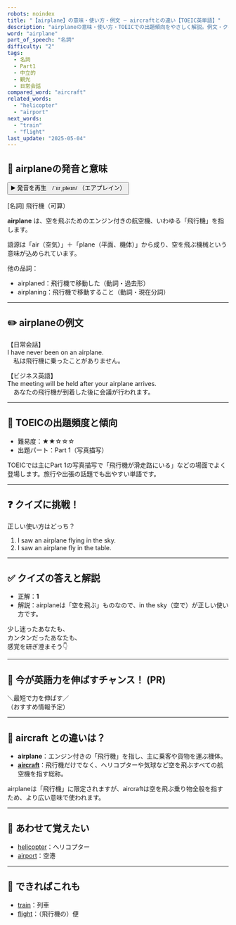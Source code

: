 ```yaml
---
robots: noindex
title: "【airplane】の意味・使い方・例文 ― aircraftとの違い【TOEIC英単語】"
description: "airplaneの意味・使い方・TOEICでの出題傾向をやさしく解説。例文・クイズ付きでaircraftとの違いもわかりやすく学べます。"
word: "airplane"
part_of_speech: "名詞"
difficulty: "2"
tags:
  - 名詞
  - Part1
  - 中立的
  - 観光
  - 日常会話
compared_word: "aircraft"
related_words:
  - "helicopter"
  - "airport"
next_words:
  - "train"
  - "flight"
last_update: "2025-05-04"
---
```


## 🔰 airplaneの発音と意味

<button class="play-audio" onclick="playTTS('airplane')">
  <span class="play-audio-main">
    ▶️ 発音を再生　/ˈɛrˌpleɪn/
  </span>
  <span class="play-audio-sub">
    （エアプレイン）
  </span>
</button>

[名詞] 飛行機（可算）

**airplane** は、空を飛ぶためのエンジン付きの航空機、いわゆる「飛行機」を指します。

語源は「air（空気）」＋「plane（平面、機体）」から成り、空を飛ぶ機械という意味が込められています。

他の品詞：  
- airplaned：飛行機で移動した（動詞・過去形）
- airplaning：飛行機で移動すること（動詞・現在分詞）

---

## ✏️ airplaneの例文

【日常会話】  
I have never been on an airplane.  
　私は飛行機に乗ったことがありません。

【ビジネス英語】  
The meeting will be held after your airplane arrives.  
　あなたの飛行機が到着した後に会議が行われます。

---

## 🎯 TOEICの出題頻度と傾向

- 難易度：★★☆☆☆
- 出題パート：Part 1（写真描写）

TOEICでは主にPart 1の写真描写で「飛行機が滑走路にいる」などの場面でよく登場します。旅行や出張の話題でも出やすい単語です。

---

## ❓ クイズに挑戦！

正しい使い方はどっち？

1. I saw an airplane flying in the sky.  
2. I saw an airplane fly in the table.

---

## ✅ クイズの答えと解説

- 正解：**1**
- 解説：airplaneは「空を飛ぶ」ものなので、in the sky（空で）が正しい使い方です。

少し迷ったあなたも、  
カンタンだったあなたも、  
感覚を研ぎ澄まそう👇️

---

## 🚀 今が英語力を伸ばすチャンス！ (PR)

<div class="info-center">
＼最短で力を伸ばす／<br>  
（おすすめ情報予定）
</div>

---

## 🤔  aircraft との違いは？

- **airplane**：エンジン付きの「飛行機」を指し、主に乗客や貨物を運ぶ機体。
- **[aircraft](/word/aircraft)**：飛行機だけでなく、ヘリコプターや気球など空を飛ぶすべての航空機を指す総称。

airplaneは「飛行機」に限定されますが、aircraftは空を飛ぶ乗り物全般を指すため、より広い意味で使われます。

---

## 🧩 あわせて覚えたい

- [helicopter](/word/helicopter)：ヘリコプター
- [airport](/word/airport)：空港

---

## 📖 できればこれも

- [train](/word/train)：列車
- [flight](/word/flight)：（飛行機の）便

<!-- cvid: aid39_bid01 -->
